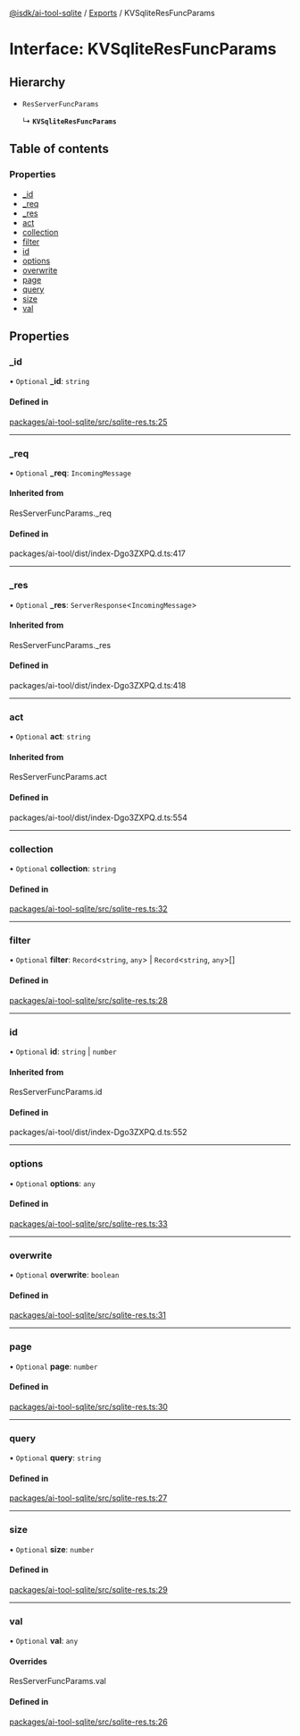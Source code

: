 [@isdk/ai-tool-sqlite](../README.md) / [Exports](../modules.md) / KVSqliteResFuncParams

# Interface: KVSqliteResFuncParams

## Hierarchy

- `ResServerFuncParams`

  ↳ **`KVSqliteResFuncParams`**

## Table of contents

### Properties

- [\_id](KVSqliteResFuncParams.md#_id)
- [\_req](KVSqliteResFuncParams.md#_req)
- [\_res](KVSqliteResFuncParams.md#_res)
- [act](KVSqliteResFuncParams.md#act)
- [collection](KVSqliteResFuncParams.md#collection)
- [filter](KVSqliteResFuncParams.md#filter)
- [id](KVSqliteResFuncParams.md#id)
- [options](KVSqliteResFuncParams.md#options)
- [overwrite](KVSqliteResFuncParams.md#overwrite)
- [page](KVSqliteResFuncParams.md#page)
- [query](KVSqliteResFuncParams.md#query)
- [size](KVSqliteResFuncParams.md#size)
- [val](KVSqliteResFuncParams.md#val)

## Properties

### \_id

• `Optional` **\_id**: `string`

#### Defined in

[packages/ai-tool-sqlite/src/sqlite-res.ts:25](https://github.com/isdk/ai-tool-sqlite.js/blob/70665bd696c561f89d226d5daf75e81a89b12e5f/src/sqlite-res.ts#L25)

___

### \_req

• `Optional` **\_req**: `IncomingMessage`

#### Inherited from

ResServerFuncParams.\_req

#### Defined in

packages/ai-tool/dist/index-Dgo3ZXPQ.d.ts:417

___

### \_res

• `Optional` **\_res**: `ServerResponse`\<`IncomingMessage`\>

#### Inherited from

ResServerFuncParams.\_res

#### Defined in

packages/ai-tool/dist/index-Dgo3ZXPQ.d.ts:418

___

### act

• `Optional` **act**: `string`

#### Inherited from

ResServerFuncParams.act

#### Defined in

packages/ai-tool/dist/index-Dgo3ZXPQ.d.ts:554

___

### collection

• `Optional` **collection**: `string`

#### Defined in

[packages/ai-tool-sqlite/src/sqlite-res.ts:32](https://github.com/isdk/ai-tool-sqlite.js/blob/70665bd696c561f89d226d5daf75e81a89b12e5f/src/sqlite-res.ts#L32)

___

### filter

• `Optional` **filter**: `Record`\<`string`, `any`\> \| `Record`\<`string`, `any`\>[]

#### Defined in

[packages/ai-tool-sqlite/src/sqlite-res.ts:28](https://github.com/isdk/ai-tool-sqlite.js/blob/70665bd696c561f89d226d5daf75e81a89b12e5f/src/sqlite-res.ts#L28)

___

### id

• `Optional` **id**: `string` \| `number`

#### Inherited from

ResServerFuncParams.id

#### Defined in

packages/ai-tool/dist/index-Dgo3ZXPQ.d.ts:552

___

### options

• `Optional` **options**: `any`

#### Defined in

[packages/ai-tool-sqlite/src/sqlite-res.ts:33](https://github.com/isdk/ai-tool-sqlite.js/blob/70665bd696c561f89d226d5daf75e81a89b12e5f/src/sqlite-res.ts#L33)

___

### overwrite

• `Optional` **overwrite**: `boolean`

#### Defined in

[packages/ai-tool-sqlite/src/sqlite-res.ts:31](https://github.com/isdk/ai-tool-sqlite.js/blob/70665bd696c561f89d226d5daf75e81a89b12e5f/src/sqlite-res.ts#L31)

___

### page

• `Optional` **page**: `number`

#### Defined in

[packages/ai-tool-sqlite/src/sqlite-res.ts:30](https://github.com/isdk/ai-tool-sqlite.js/blob/70665bd696c561f89d226d5daf75e81a89b12e5f/src/sqlite-res.ts#L30)

___

### query

• `Optional` **query**: `string`

#### Defined in

[packages/ai-tool-sqlite/src/sqlite-res.ts:27](https://github.com/isdk/ai-tool-sqlite.js/blob/70665bd696c561f89d226d5daf75e81a89b12e5f/src/sqlite-res.ts#L27)

___

### size

• `Optional` **size**: `number`

#### Defined in

[packages/ai-tool-sqlite/src/sqlite-res.ts:29](https://github.com/isdk/ai-tool-sqlite.js/blob/70665bd696c561f89d226d5daf75e81a89b12e5f/src/sqlite-res.ts#L29)

___

### val

• `Optional` **val**: `any`

#### Overrides

ResServerFuncParams.val

#### Defined in

[packages/ai-tool-sqlite/src/sqlite-res.ts:26](https://github.com/isdk/ai-tool-sqlite.js/blob/70665bd696c561f89d226d5daf75e81a89b12e5f/src/sqlite-res.ts#L26)

